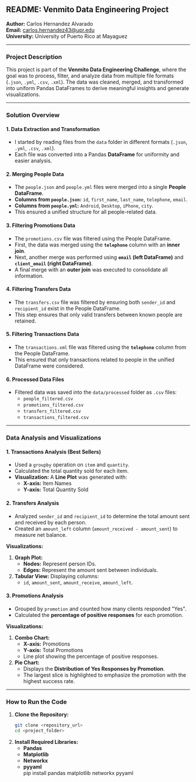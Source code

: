 ## **README: Venmito Data Engineering Project**  
**Author:** Carlos Hernandez Alvarado  
**Email:** [carlos.hernandez43@upr.edu](mailto:carlos.hernandez43@upr.edu)  
**University:** University of Puerto Rico at Mayaguez  

---

### **Project Description**

This project is part of the **Venmito Data Engineering Challenge**, where the goal was to process, filter, and analyze data from multiple file formats (`.json`, `.yml`, `.csv`, `.xml`). The data was cleaned, merged, and transformed into uniform Pandas DataFrames to derive meaningful insights and generate visualizations.

---

### **Solution Overview**

#### **1. Data Extraction and Transformation**  
- I started by reading files from the `data` folder in different formats (`.json`, `.yml`, `.csv`, `.xml`).  
- Each file was converted into a Pandas **DataFrame** for uniformity and easier analysis.  

#### **2. Merging People Data**  
- The `people.json` and `people.yml` files were merged into a single **People DataFrame**.  
- **Columns from `people.json`:** `id`, `first_name`, `last_name`, `telephone`, `email`.  
- **Columns from `people.yml`:** `Android`, `Desktop`, `iPhone`, `city`.  
- This ensured a unified structure for all people-related data.

#### **3. Filtering Promotions Data**  
- The `promotions.csv` file was filtered using the People DataFrame.  
- First, the data was merged using the **`telephone`** column with an **inner join**.  
- Next, another merge was performed using **`email` (left DataFrame)** and **`client_email` (right DataFrame)**.  
- A final merge with an **outer join** was executed to consolidate all information.

#### **4. Filtering Transfers Data**  
- The `transfers.csv` file was filtered by ensuring both `sender_id` and `recipient_id` exist in the People DataFrame.  
- This step ensures that only valid transfers between known people are retained.

#### **5. Filtering Transactions Data**  
- The `transactions.xml` file was filtered using the **`telephone`** column from the People DataFrame.  
- This ensured that only transactions related to people in the unified DataFrame were considered.

#### **6. Processed Data Files**  
- Filtered data was saved into the `data/processed` folder as `.csv` files:  
   - `people_filtered.csv`  
   - `promotions_filtered.csv`  
   - `transfers_filtered.csv`  
   - `transactions_filtered.csv`  

---

### **Data Analysis and Visualizations**

#### **1. Transactions Analysis (Best Sellers)**  
- Used a `groupby` operation on `item` and `quantity`.  
- Calculated the total quantity sold for each item.  
- **Visualization:** A **Line Plot** was generated with:  
   - **X-axis:** Item Names  
   - **Y-axis:** Total Quantity Sold  

#### **2. Transfers Analysis**  
- Analyzed `sender_id` and `recipient_id` to determine the total amount sent and received by each person.  
- Created an `amount_left` column (`amount_received - amount_sent`) to measure net balance.  

**Visualizations:**  
1. **Graph Plot:**  
   - **Nodes:** Represent person IDs.  
   - **Edges:** Represent the amount sent between individuals.  
2. **Tabular View:** Displaying columns:  
   - `id`, `amount_sent`, `amount_receive`, `amount_left`.  

#### **3. Promotions Analysis**  
- Grouped by `promotion` and counted how many clients responded "Yes".  
- Calculated the **percentage of positive responses** for each promotion.

**Visualizations:**  
1. **Combo Chart:**  
   - **X-axis:** Promotions  
   - **Y-axis:** Total Promotions  
   - Line plot showing the percentage of positive responses.  
2. **Pie Chart:**  
   - Displays the **Distribution of Yes Responses by Promotion**.  
   - The largest slice is highlighted to emphasize the promotion with the highest success rate.  

---

### **How to Run the Code**

1. **Clone the Repository:**  
   ```bash
   git clone <repository_url>
   cd <project_folder>

2. **Install Required Libraries:**  
   - **Pandas** 
   - **Matplotlib**  
   - **Networkx**  
   - **pyyaml**   
   pip install pandas matplotlib networkx pyyaml
